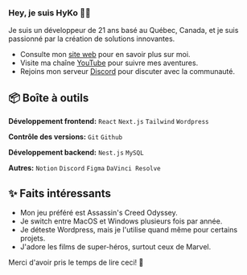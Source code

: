 ### Hey, je suis HyKo 👋🏼

Je suis un développeur de 21 ans basé au Québec, Canada, et je suis passionné par la création de solutions innovantes.

- Consulte mon [site web](https://hyko.ca) pour en savoir plus sur moi.
- Visite ma chaîne [YouTube](https://www.youtube.com/@itshyko) pour suivre mes aventures.
- Rejoins mon serveur [Discord](https://discord.gg/gRahh4kwKX) pour discuter avec la communauté.
 
## 📦 Boîte à outils

**Développement frontend:** `React` `Next.js` `Tailwind` `Wordpress`
 
**Contrôle des versions:** `Git` `Github`

**Développement backend:** `Nest.js` `MySQL` 

**Autres:** `Notion` `Discord` `Figma` `DaVinci Resolve`
 
## ✨ Faits intéressants

- Mon jeu préféré est Assassin's Creed Odyssey.
- Je switch entre MacOS et Windows plusieurs fois par année.
- Je déteste Wordpress, mais je l'utilise quand même pour certains projets.
- J'adore les films de super-héros, surtout ceux de Marvel.


Merci d'avoir pris le temps de lire ceci! 🌟